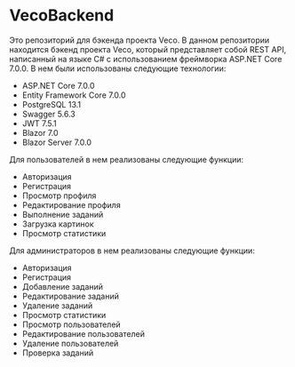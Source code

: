 # VecoBackend

Это репозиторий для бэкенда проекта Veco.
В данном репозитории находится бэкенд проекта Veco, который представляет собой REST API, написанный на языке C# с использованием фреймворка ASP.NET Core 7.0.0.
В нем были использованы следующие технологии:
- ASP.NET Core 7.0.0
- Entity Framework Core 7.0.0
- PostgreSQL 13.1
- Swagger 5.6.3
- JWT 7.5.1
- Blazor 7.0
- Blazor Server 7.0.0

Для пользователей в нем реализованы следующие функции:
- Авторизация
- Регистрация
- Просмотр профиля
- Редактирование профиля
- Выполнение заданий
- Загрузка картинок
- Просмотр статистики

Для администраторов в нем реализованы следующие функции:
- Авторизация
- Регистрация
- Добавление заданий
- Редактирование заданий
- Удаление заданий
- Просмотр статистики
- Просмотр пользователей
- Редактирование пользователей
- Удаление пользователей
- Проверка заданий

